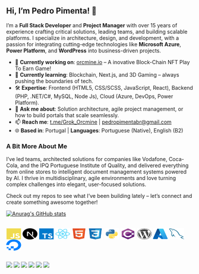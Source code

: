 ## Hi, I’m Pedro Pimenta! 👋

I’m a **Full Stack Developer** and **Project Manager** with over 15 years of experience crafting critical solutions, leading teams, and building scalable platforms. 
I specialize in architecture, design, and development, with a passion for integrating cutting-edge technologies like **Microsoft Azure**, **Power Platform**, and **WordPress** into business-driven projects.

- 🔭 **Currently working on**: [orcmine.io](https://orcmine.io) – A inovative Block-Chain NFT Play To Earn Game!  
- 🌱 **Currently learning**: Blockchain, Next.js, and 3D Gaming – always pushing the boundaries of tech.  
- 🛠 **Expertise**: Frontend (HTML5, CSS/SCSS, JavaScript, React), Backend (PHP, .NET/C#, MySQL, Node Js), Cloud (Azure, DevOps, Power Platform).  
- 💬 **Ask me about**: Solution architecture, agile project management, or how to build portals that scale seamlessly.
- 📫 **Reach me**: [t.me/Grok_Orcmine](https://t.me/Grok_Orcmine) | [pedropimentabr@gmail.com](mailto:pedropimentabr@gmail.com)  
- 🌐 **Based in**: Portugal | **Languages**: Portuguese (Native), English (B2)

### A Bit More About Me  
I’ve led teams, architected solutions for companies like Vodafone, Coca-Cola, and the IPQ Portuguese Institute of Quality, and delivered everything from online stores to intelligent document management systems powered by AI. I thrive in multidisciplinary, agile environments and love turning complex challenges into elegant, user-focused solutions.

Check out my repos to see what I’ve been building lately – let’s connect and create something awesome together!


[![Anurag's GitHub stats](https://github-readme-stats.vercel.app/api?username=pedropimenta\&rank_icon=github)](https://github.com/anuraghazra/github-readme-stats)

<div style="display: inline_block"><br>
  <img align="center" alt="Pedro-Js" height="30" width="40" src="https://raw.githubusercontent.com/devicons/devicon/master/icons/javascript/javascript-plain.svg">
  <img align="center" alt="Pedro-NextJs" height="30" width="40" src="https://raw.githubusercontent.com/devicons/devicon/refs/heads/master/icons/nextjs/nextjs-plain.svg">
  <img align="center" alt="Pedro-Ts" height="30" width="40" src="https://raw.githubusercontent.com/devicons/devicon/master/icons/typescript/typescript-plain.svg">
  <img align="center" alt="Pedro-React" height="30" width="40" src="https://raw.githubusercontent.com/devicons/devicon/master/icons/react/react-original.svg">
  <img align="center" alt="Pedro-HTML" height="30" width="40" src="https://raw.githubusercontent.com/devicons/devicon/master/icons/html5/html5-original.svg">
  <img align="center" alt="Pedro-CSS" height="30" width="40" src="https://raw.githubusercontent.com/devicons/devicon/master/icons/css3/css3-original.svg">
  <img align="center" alt="Pedro-Python" height="30" width="40" src="https://raw.githubusercontent.com/devicons/devicon/master/icons/python/python-original.svg">
  <img align="center" alt="Pedro-Csharp" height="30" width="40" src="https://raw.githubusercontent.com/devicons/devicon/master/icons/csharp/csharp-original.svg">
  <img align="center" alt="Pedro-Wordpress" height="30" width="40" src="https://raw.githubusercontent.com/devicons/devicon/refs/heads/master/icons/wordpress/wordpress-plain.svg">
  <img align="center" alt="Pedro-Azure" height="30" width="40" src="https://raw.githubusercontent.com/devicons/devicon/refs/heads/master/icons/azure/azure-original.svg">
  <img align="center" alt="Pedro-Mysql" height="30" width="40" src="https://raw.githubusercontent.com/devicons/devicon/refs/heads/master/icons/mysql/mysql-original.svg">
  <img align="center" alt="Pedro-Digital-Ocean" height="30" width="40" src="https://raw.githubusercontent.com/devicons/devicon/refs/heads/master/icons/digitalocean/digitalocean-original.svg">

 

  
  
</div>

  
  ##
 
<div> 
  <a href="https://www.youtube.com/channel/UC_-uuuZbY0AAt9CViNzvc-Q" target="_blank"><img src="https://img.shields.io/badge/YouTube-FF0000?style=for-the-badge&logo=youtube&logoColor=white" target="_blank"></a>
  <a href="https://instagram.com/rafaballerini" target="_blank"><img src="https://img.shields.io/badge/-Instagram-%23E4405F?style=for-the-badge&logo=instagram&logoColor=white" target="_blank"></a>
 	<a href="https://www.twitch.tv/rafaballerinii" target="_blank"><img src="https://img.shields.io/badge/Twitch-9146FF?style=for-the-badge&logo=twitch&logoColor=white" target="_blank"></a>
 <a href="https://discord.gg/wagxzStdcR" target="_blank"><img src="https://img.shields.io/badge/Discord-7289DA?style=for-the-badge&logo=discord&logoColor=white" target="_blank"></a> 
  <a href = "mailto:contatorafaballerini@gmail.com"><img src="https://img.shields.io/badge/-Gmail-%23333?style=for-the-badge&logo=gmail&logoColor=white" target="_blank"></a>
  <a href="https://www.linkedin.com/in/rafaella-ballerini-45875016a" target="_blank"><img src="https://img.shields.io/badge/-LinkedIn-%230077B5?style=for-the-badge&logo=linkedin&logoColor=white" target="_blank"></a> 
  
</div>
